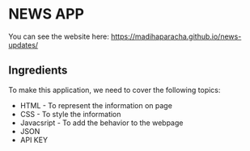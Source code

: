 # NEWS APP
You can see the website here:  https://madihaparacha.github.io/news-updates/
## Ingredients
To make this application, we need to cover the following topics:
* HTML - To represent the information on page
* CSS - To style the information
* Javacsript - To add the behavior to the webpage
* JSON
* API KEY
 

